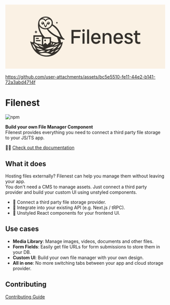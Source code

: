 ![Filenest Banner](.github/media/banner.png)

https://github.com/user-attachments/assets/bc5e5510-fe11-44e2-b141-72a3abd4714f

# Filenest  
![npm](https://img.shields.io/npm/v/@filenest/core.svg)

**Build your own File Manager Component**  
Filenest provides everything you need to connect a third party file storage to your JS/TS app.

🦉📖 [Check out the documentation](https://filenest.github.io/filenest/)

## What it does

Hosting files externally? Filenest can help you manage them without leaving your app.  
You don't need a CMS to manage assets. Just connect a third party provider
and build your custom UI using unstyled components.

- 🔋 Connect a third party file storage provider.
- 🔌 Integrate into your existing API (e.g. Next.js / tRPC).
- 🎨 Unstyled React components for your frontend UI.

## Use cases

- **Media Library**: Manage images, videos, documents and other files.
- **Form Fields**: Easily get file URLs for form submissions to store them in your DB.
- **Custom UI**: Build your own file manager with your own design.
- **All in one**: No more switching tabs between your app and cloud storage provider.

## Contributing

[Contributing Guide](https://github.com/filenest/filenest/blob/next/docs/_root/docs/contributing.md)
